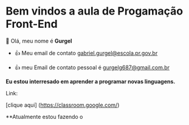# Bem vindos a aula de Progamação Front-End

👋 Olá, meu nome é **Gurgel**

- :+1: Meu email de contato  gabriel.gurgel@escola.pr.gov.br

- :+1: meu Email de contato pessoal é gurgelg687@gmail.com.br  

**Eu estou interresado em aprender a programar novas linguagens.**

Link:

[clique  aqui] (https://classroom.google.com/)

**Atualmente estou fazendo o

